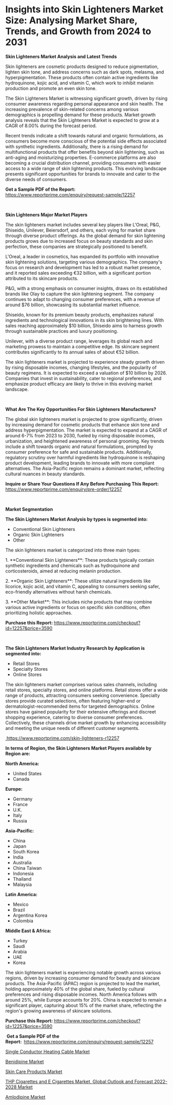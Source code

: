 <p><h1>Insights into Skin Lighteners Market Size: Analysing Market Share, Trends, and Growth from 2024 to 2031</h1></p><p><strong>Skin Lighteners Market Analysis and Latest Trends</strong></p>
<p><p>Skin lighteners are cosmetic products designed to reduce pigmentation, lighten skin tone, and address concerns such as dark spots, melasma, and hyperpigmentation. These products often contain active ingredients like hydroquinone, kojic acid, and vitamin C, which work to inhibit melanin production and promote an even skin tone.</p><p>The Skin Lighteners Market is witnessing significant growth, driven by rising consumer awareness regarding personal appearance and skin health. The increasing prevalence of skin-related concerns among various demographics is propelling demand for these products. Market growth analysis reveals that the Skin Lighteners Market is expected to grow at a CAGR of 8.00% during the forecast period. </p><p>Recent trends indicate a shift towards natural and organic formulations, as consumers become more conscious of the potential side effects associated with synthetic ingredients. Additionally, there is a rising demand for multifunctional products that offer benefits beyond skin lightening, such as anti-aging and moisturizing properties. E-commerce platforms are also becoming a crucial distribution channel, providing consumers with easier access to a wide range of skin lightening products. This evolving landscape presents significant opportunities for brands to innovate and cater to the diverse needs of consumers.</p></p>
<p><strong>Get a Sample PDF of the Report:&nbsp;</strong> <a href="https://www.reportprime.com/enquiry/request-sample/12257">https://www.reportprime.com/enquiry/request-sample/12257</a></p>
<p>&nbsp;</p>
<p><strong>Skin Lighteners Major Market Players</strong></p>
<p><p>The skin lighteners market includes several key players like L'Oreal, P&G, Shiseido, Unilever, Beiersdorf, and others, each vying for market share through diverse product offerings. As the global demand for skin lightening products grows due to increased focus on beauty standards and skin perfection, these companies are strategically positioned to benefit.</p><p>L'Oreal, a leader in cosmetics, has expanded its portfolio with innovative skin lightening solutions, targeting various demographics. The company's focus on research and development has led to a robust market presence, and it reported sales exceeding €32 billion, with a significant portion attributed to its skincare products.</p><p>P&G, with a strong emphasis on consumer insights, draws on its established brands like Olay to capture the skin lightening segment. The company continues to adapt to changing consumer preferences, with a revenue of around $76 billion, showcasing its substantial market influence.</p><p>Shiseido, known for its premium beauty products, emphasizes natural ingredients and technological innovations in its skin brightening lines. With sales reaching approximately $10 billion, Shiseido aims to harness growth through sustainable practices and luxury positioning.</p><p>Unilever, with a diverse product range, leverages its global reach and marketing prowess to maintain a competitive edge. Its skincare segment contributes significantly to its annual sales of about €52 billion.</p><p>The skin lighteners market is projected to experience steady growth driven by rising disposable incomes, changing lifestyles, and the popularity of beauty regimens. It is expected to exceed a valuation of $10 billion by 2026. Companies that invest in sustainability, cater to regional preferences, and emphasize product efficacy are likely to thrive in this evolving market landscape.</p></p>
<p>&nbsp;</p>
<p><strong>What Are The Key Opportunities For Skin Lighteners Manufacturers?</strong></p>
<p><p>The global skin lighteners market is projected to grow significantly, driven by increasing demand for cosmetic products that enhance skin tone and address hyperpigmentation. The market is expected to expand at a CAGR of around 6-7% from 2023 to 2030, fueled by rising disposable incomes, urbanization, and heightened awareness of personal grooming. Key trends include a shift towards organic and natural formulations, prompted by consumer preference for safe and sustainable products. Additionally, regulatory scrutiny over harmful ingredients like hydroquinone is reshaping product development, leading brands to innovate with more compliant alternatives. The Asia-Pacific region remains a dominant market, reflecting cultural nuances in beauty standards.</p></p>
<p><strong>Inquire or Share Your Questions If Any Before Purchasing This Report:</strong> <a href="https://www.reportprime.com/enquiry/pre-order/12257">https://www.reportprime.com/enquiry/pre-order/12257</a></p>
<p>&nbsp;</p>
<p><strong>Market Segmentation</strong></p>
<p><strong>The Skin Lighteners Market Analysis by types is segmented into:</strong></p>
<p><ul><li>Conventional Skin Lighteners</li><li>Organic Skin Lighteners</li><li>Other</li></ul></p>
<p><p>The skin lighteners market is categorized into three main types: </p><p>1. **Conventional Skin Lighteners**: These products typically contain synthetic ingredients and chemicals such as hydroquinone and corticosteroids, aimed at reducing melanin production. </p><p>2. **Organic Skin Lighteners**: These utilize natural ingredients like licorice, kojic acid, and vitamin C, appealing to consumers seeking safer, eco-friendly alternatives without harsh chemicals. </p><p>3. **Other Market**: This includes niche products that may combine various active ingredients or focus on specific skin conditions, often prioritizing holistic approaches.</p></p>
<p><strong>Purchase this Report:&nbsp;</strong><a href="https://www.reportprime.com/checkout?id=12257&price=3590">https://www.reportprime.com/checkout?id=12257&price=3590</a></p>
<p>&nbsp;</p>
<p><strong>The Skin Lighteners Market Industry Research by Application is segmented into:</strong></p>
<p><ul><li>Retail Stores</li><li>Specialty Stores</li><li>Online Stores</li></ul></p>
<p><p>The skin lighteners market comprises various sales channels, including retail stores, specialty stores, and online platforms. Retail stores offer a wide range of products, attracting consumers seeking convenience. Specialty stores provide curated selections, often featuring higher-end or dermatologist-recommended items for targeted demographics. Online stores have gained popularity for their extensive offerings and discreet shopping experience, catering to diverse consumer preferences. Collectively, these channels drive market growth by enhancing accessibility and meeting the unique needs of different customer segments.</p></p>
<p><a href="https://www.reportprime.com/skin-lighteners-r12257">&nbsp;https://www.reportprime.com/skin-lighteners-r12257</a></p>
<p><strong>In terms of Region, the Skin Lighteners Market Players available by Region are:</strong></p>
<p>
    <p> <strong> North America: </strong>
        <ul>
            <li>United States</li>
            <li>Canada</li>
        </ul>
        </p> 
    <p> <strong> Europe: </strong>
        <ul>
            <li>Germany</li>
            <li>France</li>
            <li>U.K.</li>
            <li>Italy</li>
            <li>Russia</li>
        </ul>
        </p> 
    <p> <strong> Asia-Pacific: </strong>
        <ul>
            <li>China</li>
            <li>Japan</li>
            <li>South Korea</li>
            <li>India</li>
            <li>Australia</li>
            <li>China Taiwan</li>
            <li>Indonesia</li>
            <li>Thailand</li>
            <li>Malaysia</li>
        </ul>
        </p> 
    <p> <strong> Latin America: </strong>
        <ul>
            <li>Mexico</li>
            <li>Brazil</li>
            <li>Argentina Korea</li>
            <li>Colombia</li>
        </ul>
        </p> 
    <p> <strong> Middle East & Africa: </strong>
        <ul>
            <li>Turkey</li>
            <li>Saudi</li>
            <li>Arabia</li>
            <li>UAE</li>
            <li>Korea</li>
        </ul>
    </p>
    </p>
<p><p>The skin lighteners market is experiencing notable growth across various regions, driven by increasing consumer demand for beauty and skincare products. The Asia-Pacific (APAC) region is projected to lead the market, holding approximately 40% of the global share, fueled by cultural preferences and rising disposable incomes. North America follows with around 25%, while Europe accounts for 20%. China is expected to remain a significant player, capturing about 15% of the market share, reflecting the region's growing awareness of skincare solutions.</p></p>
<p><strong>Purchase this Report: </strong><a href="https://www.reportprime.com/checkout?id=12257&price=3590">https://www.reportprime.com/checkout?id=12257&price=3590</a></p>
<p>&nbsp;<strong>Get a Sample PDF of the Report:&nbsp;&nbsp;</strong><a href="https://www.reportprime.com/enquiry/request-sample/12257">https://www.reportprime.com/enquiry/request-sample/12257</a></p>
<p><strong></strong></p>
<p><p><a href="https://issuu.com/reportprime-2/docs/single-conductor-heating-cable-mark_5091da9f21d55f">Single Conductor Heating Cable Market</a></p><p><a href="https://medium.com/@tammyjones1939/pioneering-growth-analyzing-global-benidipine-market-dynamics-2024-2031-861aed1da3e9">Benidipine Market</a></p><p><a href="https://github.com/mahnoor2003/Market-Research-Report-List-6/blob/main/skin-care-products-market.md">Skin Care Products Market</a></p><p><a href="https://www.linkedin.com/pulse/emerging-thp-cigarettes-e-market-global-outlook-forecast-2022-2028-jk1tf?trackingId=GkKsNKChTMyzuAUyOrVvag%3D%3D">THP Cigarettes and E Cigarettes Market, Global Outlook and Forecast 2022-2028 Market</a></p><p><a href="https://medium.com/@tammyjones1939/amlodipine-market-trends-and-strategic-market-insights-2024-2031-eb767a93781e">Amlodipine Market</a></p></p>